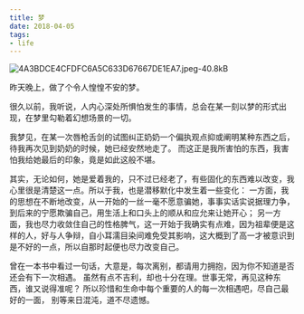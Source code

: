 ```yaml
---
title: 梦
date: 2018-04-05
tags:
- life
---
```


![4A3BDCE4CFDFC6A5C633D67667DE1EA7.jpeg-40.8kB][6]


昨天晚上，做了个令人惶惶不安的梦。

很久以前，我听说，人内心深处所惧怕发生的事情，总会在某一刻以梦的形式出现，在梦里勾勒着幻想场景的一切。

<!--more-->

我梦见，在某一次唇枪舌剑的试图纠正奶奶一个偏执观点抑或阐明某种东西之后，待我再次见到奶奶的时候，她已经安然地走了。
而这正是我所害怕的东西，我害怕我给她最后的印象，竟是如此这般不堪。

其实，无论如何，她是爱着我的，只不过已经老了，有些固化的东西难以改变，我心里很是清楚这一点。所以于我，也是潜移默化中发生着一些变化：
一方面，我的思想在不断地改变，从一开始的一丝一毫不愿意骗她，事事实话实说据理力争，到后来的宁愿欺骗自己，用生活上和口头上的顺从和应允来让她开心；
另一方面，我也尽力收敛住自己的性格脾气，这一开始于我确实有点难，因为祖辈便是这样的人，好与人争辩，自小耳濡目染间难免受其影响，这大概到了高一才被意识到是不好的一点，所以自那时起便也尽力改变自己。

曾在一本书中看过一句话，大意是，每次离别，都请用力拥抱，因为你不知道是否还会有下一次相遇。
虽然有点不吉利，却也十分在理。世事无常，再见这种东西，谁又说得准呢？
所以珍惜和生命中每个重要的人的每一次相遇吧，尽自己最好的一面，
别等来日混沌，道不尽遗憾。


[6]: http://static.zybuluo.com/jyyzzj/pfh1brhdm9guedwtnob0w3ji/4A3BDCE4CFDFC6A5C633D67667DE1EA7.jpeg